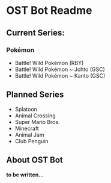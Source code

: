 <h1>OST Bot Readme</h1>
<h2>Current Series:</h2>
<h3>Pokémon</h3>
<ul>
  <li>Battle! Wild Pokémon (RBY)</li>
  <li>Battle! Wild Pokémon ~ Johto (GSC)</li>
  <li>Battle! Wild Pokémon ~ Kanto (GSC)</li>
</ul>
<h2>Planned Series</h2>
<ul>
  <li>Splatoon</li>
  <li>Animal Crossing</li>
  <li>Super Mario Bros.</li>
  <li>Minecraft</li>
  <li>Animal Jam</li>
  <li>Club Penguin</li>
</ul>
<h2>About OST Bot</h2>
<p><strong>to be written...</strong></p>
